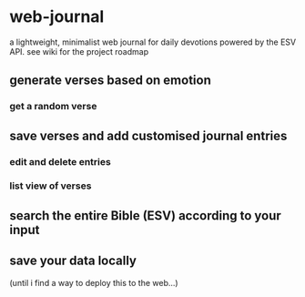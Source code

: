 # web-journal
a lightweight, minimalist web journal for daily devotions powered by the ESV API.
see wiki for the project roadmap

<h2>generate verses based on emotion</h2>
<h3>get a random verse</h3>

<h2>save verses and add customised journal entries</h2>
<h3>edit and delete entries</h3>
<h3>list view of verses</h3>
<h2>search the entire Bible (ESV) according to your input</h2>
<h2>save your data locally</h2>
(until i find a way to deploy this to the web...)
